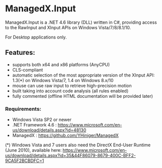 # ManagedX.Input
ManagedX.Input is a .NET 4.6 library (DLL) written in C#, providing access to the RawInput and XInput APIs on Windows Vista/7/8/8.1/10.

For Desktop applications only.


## Features:
- supports both x64 and x86 platforms (AnyCPU)
- CLS-compliant
- automatic selection of the most appropriate version of the XInput API: 1.3(*) on Windows Vista/7, 1.4 on Windows 8.x/10
- mouse can use raw input to retrieve high-precision motion
- built taking into account code analysis (all rules enabled)
- fully commented (offline HTML documentation will be provided later)


### Requirements:
- Windows Vista SP2 or newer
- .NET Framework 4.6 : https://www.microsoft.com/en-us/download/details.aspx?id=48130
- ManagedX : https://github.com/YHiniger/ManagedX

(*) Windows Vista and 7 users also need the DirectX End-User Runtime (June 2010), available here:
https://www.microsoft.com/en-us/download/details.aspx?id=35&44F86079-8679-400C-BFF2-9CA5F2BCBDFC=1